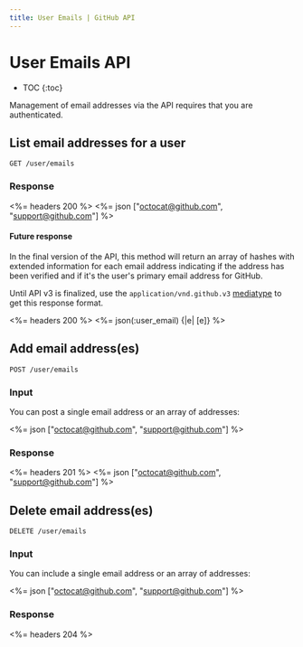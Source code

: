 ```yaml
---
title: User Emails | GitHub API
---
```


# User Emails API

* TOC
{:toc}

Management of email addresses via the API requires that you are
authenticated.

## List email addresses for a user

    GET /user/emails

### Response

<%= headers 200 %>
<%= json ["octocat@github.com", "support@github.com"] %>
<br>

#### Future response

In the final version of the API, this method will return an array of hashes
with extended information for each email address indicating if the address has
been verified and if it's the user's primary email address for GitHub.

Until API v3 is finalized, use the `application/vnd.github.v3`
[mediatype][media-types] to get this response format.

<%= headers 200 %>
<%= json(:user_email) {|e| [e]} %>

## Add email address(es)

    POST /user/emails

### Input

You can post a single email address or an array of addresses:

<%= json ["octocat@github.com", "support@github.com"] %>

### Response

<%= headers 201 %>
<%= json ["octocat@github.com", "support@github.com"] %>

## Delete email address(es)

    DELETE /user/emails

### Input

You can include a single email address or an array of addresses:

<%= json ["octocat@github.com", "support@github.com"] %>

### Response

<%= headers 204 %>


[media-types]: /v3/media
